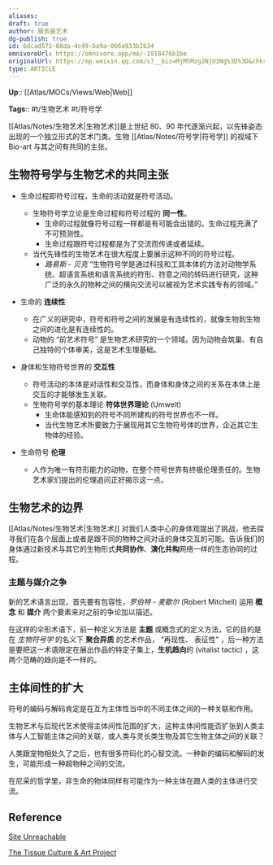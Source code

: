 ```yaml
---
aliases: 
draft: true
author: 服务器艺术
dg-publish: true
id: 6dcad571-88da-4c49-ba9a-0b6a933b2b34
omnivoreUrl: https://omnivore.app/me/-1918476b1be
originalUrl: https://mp.weixin.qq.com/s?__biz=MjM5Mzg2NjU3Ng%3D%3D&chksm=a69130a991e6b9bf4489611209b7902ae22a1a9434fa5ddb54a277af3097ae25bf4f8d8b429d&cur_album_id=1392216700120317952&idx=1&mid=2247485078&scene=178&sn=1bb495e5724a865b2a387139202fd049
type: ARTICLE
---
```


**Up**:: [[Atlas/MOCs/Views/Web\|Web]]

**Tags**:: #t/生物艺术 #t/符号学 

[[Atlas/Notes/生物艺术\|生物艺术]]是上世纪 80、90 年代逐渐兴起，以先锋姿态出现的一个独立形式的艺术门类。生物 [[Atlas/Notes/符号学\|符号学]] 的视域下 Bio-art 与其之间有共同的主张。

## 生物符号学与生物艺术的共同主张

- 生命过程即符号过程，生命的活动就是符号活动。
	- 生物符号学立论是生命过程和符号过程的 **同一性**。
		- 生命的过程就像符号过程一样都是有可能会出错的。生命过程充满了不可预测性。
		- 生命过程跟符号过程都是为了交流而传递或者延续。
	- 当代先锋性的生物艺术在很大程度上要展示这种不同的符号过程。
		- *路易斯 - 贝克* “生物符号学是通过科技和工具本体的方法对动物学系统、超语言系统和语言系统的符形、符意之间的转码进行研究，这种广泛的永久的物种之间的横向交流可以被视为艺术实践专有的领域。” 

- 生命的 **连续性**
	- 在广义的研究中，符号和符号之间的发展是有连续性的，就像生物到生物之间的进化是有连续性的。
	- 动物的 “前艺术符号” 是生物艺术研究的一个领域。因为动物会筑巢、有自己独特的个体审美，这是艺术生理基础。

- 身体和生物符号世界的 **交互性**
	- 符号活动的本体是对话性和交互性，而身体和身体之间的关系在本体上是交互的才能够发生关联。
	- 生物符号学的基本理论 **符体世界理论** (Umwelt)
		- 生命体能感知到的符号不同所建构的符号世界也不一样。
		- 当代生物艺术所要致力于展现用其它生物符号体的世界，企近其它生物体的经验。

- 生命符号 **伦理**
	- 人作为唯一有符形能力的动物，在整个符号世界有终极伦理责任的。生物艺术家们提出的伦理追问正好揭示这一点。

## 生物艺术的边界

[[Atlas/Notes/生物艺术\|生物艺术]] 对我们人类中心的身体观提出了挑战，他去探寻我们在各个层面上或者是跟不同的物种之间对话的身体交互的可能。告诉我们的身体通过新技术与其它的生物形式**共同协作**、**演化共构**网络一样的生态协同的过程。

### 主题与媒介之争

新的艺术语言出现，首先要有包容性，*罗伯特 - 麦歇尔* (Robert Mitchell) 运用 **概念** 和 **媒介** 两个要素来对之前的争论加以描述。

在这样的伞形术语下，前一种定义方法是 **主题** 或概念式的定义方法，它的目的是在 *生物符号学* 的名义下 **聚合异质** 的艺术作品， “再现性、 表征性” ，后一种方法是要把这一术语限定在展出作品的特定子集上，**生机趋向**的 (vitalist tactic) ，这两个范畴的趋向是不一样的。

## 主体间性的扩大

符号的编码与解码肯定是在互为主体性当中的不同主体之间的一种关联和作用。

生物艺术与后现代艺术使得主体间性范围的扩大，这种主体间性能否扩张到人类主体与人工智能主体之间的关联，或人类与灵长类生物及其它生物主体之间的关联？

人类跟宠物相处久了之后，也有很多符码化的心智交流。一种新的编码和解码的发生，可能形成一种超物种之间的交流。

在尼采的哲学里，非生命的物体同样有可能作为一种主体在跟人类的主体进行交流。

## Reference

[Site Unreachable](https://news.sina.com.cn/o/2019-10-20/doc-iicezuev3466407.shtml)

[The Tissue Culture & Art Project](https://tcaproject.net/)
